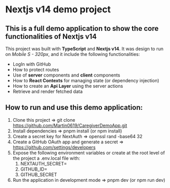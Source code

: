 # Nextjs v14 demo project

## This is a full demo application to show the core functionalities of Nextjs v14

This project was built with **TypeScript** and **Nextjs v14**. It was design to run on _Mobile S - 320px_, and it include the following functionalities:

- LogIn with GitHub
- How to protect routes
- Use of **server** components and **client** components
- How to **React Contexts** for managing state (or dependency injection)
- How to create an **Api Layer** using the server actions
- Retrieve and render fetched data

## How to run and use this demo application:

1. Clone this project => git clone https://github.com/Martin0619/CaregiverDemoApp.git
2. Install dependencies => pnpm install (or npm install)
3. Create a secret key for NextAuth => openssl rand -base64 32
4. Create a GitHub OAuth app and generate a secret => https://github.com/settings/developers
5. Expose the following environment variables or create at the root level of the project a .env.local file with:
   1. NEXTAUTH_SECRET=
   2. GITHUB_ID=
   3. GITHUB_SECRET
6. Run the application in development mode => pnpm dev (or npm run dev)
